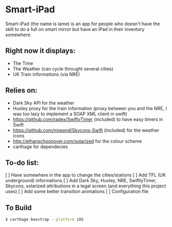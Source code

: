 # Smart-iPad

Smart-iPad (the name is lame) is an app for people who doesn't have the skill to do a full on smart mirror but have an iPad in their inventory somewhere.

## Right now it displays:
 - The Time
 - The Weather (can cycle throught several cities)
 - UK Train informations (via NRE) 
 
## Relies on:
  - Dark Sky API for the weather 
  - Huxley proxy for the train information (proxy between you and the NRE, I was too lazy to implement a SOAP XML client in swift)
  - https://github.com/radex/SwiftyTimer (included) to have easy timers in Swift
  - https://github.com/miwand/Skycons-Swift (included) for the weather icons
  - http://ethanschoonover.com/solarized for the colour scheme
  - carthage for dependecies
  
## To-do list:
 [ ] Have somewhere in the app to change the cities/stations
 [ ] Add TFL (UK underground) informations
 [ ] Add Dark Sky, Huxley, NRE, SwiftlyTimer, Skycons, solarized attributions in a legal screen (and everything this project uses)
 [ ] Add some better transition animations
 [ ] Configuration file
 
## To Build

 ```bash
 $ carthage boostrap --platform iOS
 ``` 
 
 
